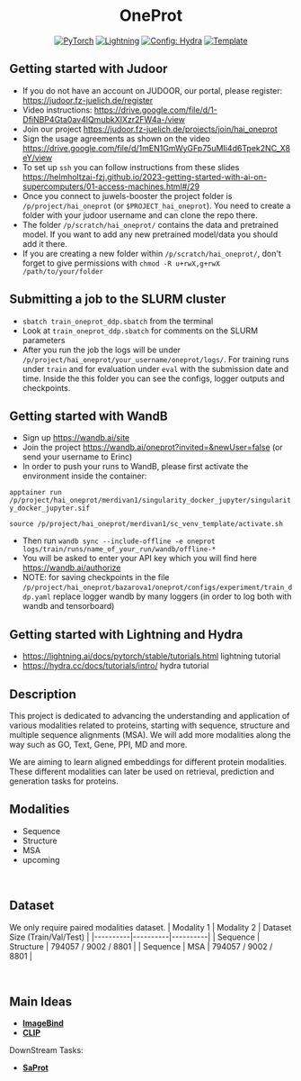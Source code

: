 

<div align="center">

# OneProt

<a href="https://pytorch.org/get-started/locally/"><img alt="PyTorch" src="https://img.shields.io/badge/PyTorch-ee4c2c?logo=pytorch&logoColor=white"></a>
<a href="https://pytorchlightning.ai/"><img alt="Lightning" src="https://img.shields.io/badge/-Lightning-792ee5?logo=pytorchlightning&logoColor=white"></a>
<a href="https://hydra.cc/"><img alt="Config: Hydra" src="https://img.shields.io/badge/Config-Hydra-89b8cd"></a>
<a href="https://github.com/ashleve/lightning-hydra-template"><img alt="Template" src="https://img.shields.io/badge/-Lightning--Hydra--Template-017F2F?style=flat&logo=github&labelColor=gray"></a><br>


</div>

## Getting started with Judoor

- If you do not have an account on JUDOOR, our portal, please register: https://judoor.fz-juelich.de/register
- Video instructions: https://drive.google.com/file/d/1-DfiNBP4Gta0av4lQmubkXIXzr2FW4a-/view
- Join our project  https://judoor.fz-juelich.de/projects/join/hai_oneprot
- Sign the usage agreements as shown on the video https://drive.google.com/file/d/1mEN1GmWyGFp75uMIi4d6Tpek2NC_X8eY/view
- To set up `ssh` you can follow instructions from these slides https://helmholtzai-fzj.github.io/2023-getting-started-with-ai-on-supercomputers/01-access-machines.html#/29
- Once you connect to juwels-booster the project folder is `/p/project/hai_oneprot` (or `$PROJECT_hai_oneprot`). You need to create a folder with your judoor username and can clone the repo there.
- The folder `/p/scratch/hai_oneprot/` contains the data and pretrained model. If you want to add any new pretrained model/data you should add it there.
- If you are creating a new folder within `/p/scratch/hai_oneprot/`, don't forget to give permissions with `chmod -R u+rwX,g+rwX /path/to/your/folder` 

## Submitting a job to the SLURM cluster

- `sbatch train_oneprot_ddp.sbatch` from the terminal
- Look at `train_oneprot_ddp.sbatch` for comments on the SLURM parameters
- After you run the job the logs will be under `/p/project/hai_oneprot/your_username/oneprot/logs/`. For training runs under `train` and for evaluation under `eval` with the submission date and time.
Inside the this folder you can see the configs, logger outputs and checkpoints.

## Getting started with WandB

- Sign up https://wandb.ai/site
- Join the project https://wandb.ai/oneprot?invited=&newUser=false (or send your username to Erinc)
- In order to push your runs to WandB, please first activate the environment inside the container:

`apptainer run /p/project/hai_oneprot/merdivan1/singularity_docker_jupyter/singularity_docker_jupyter.sif`

`source /p/project/hai_oneprot/merdivan1/sc_venv_template/activate.sh`
- Then run `wandb sync --include-offline -e oneprot logs/train/runs/name_of_your_run/wandb/offline-*`
- You will be asked to enter your API key which you will find here https://wandb.ai/authorize
- NOTE: for saving checkpoints in the file `/p/project/hai_oneprot/bazarova1/oneprot/configs/experiment/train_ddp.yaml` replace logger wandb by many loggers (in order to log both with wandb and tensorboard)

## Getting started with Lightning and Hydra
- https://lightning.ai/docs/pytorch/stable/tutorials.html lightning tutorial
- https://hydra.cc/docs/tutorials/intro/ hydra tutorial

## Description

This project is dedicated to advancing the understanding and application of various modalities related to proteins, starting with sequence, structure and multiple sequence alignments (MSA). We will add more modalities along the way such as GO, Text, Gene, PPI, MD and more. 

We are aiming to learn aligned embeddings for different protein modalities. These different modalities can later be used on retrieval, prediction and generation tasks for proteins. 

## Modalities 

- Sequence
- Structure
- MSA
- upcoming

<br>

## Dataset 
We only require paired modalities dataset. 
| Modality 1 | Modality 2 | Dataset Size (Train/Val/Test) |
|----------|----------|----------|
| Sequence | Structure | 794057 / 9002 / 8801 |
| Sequence | MSA | 794057 / 9002 / 8801 |



<br>

## Main Ideas


- [**ImageBind**](https://arxiv.org/abs/2305.05665)
- [**CLIP**](https://arxiv.org/abs/2103.00020)

DownStream Tasks:

- [**SaProt**](https://www.biorxiv.org/content/10.1101/2023.10.01.)
<br>
